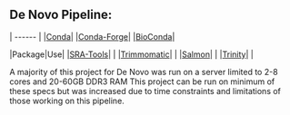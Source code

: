 ## De Novo Pipeline:

|  ------ |
|[Conda](https://anaconda.org/anaconda/conda)|
|[Conda-Forge](https://conda-forge.org/)|
|[BioConda](https://bioconda.github.io/)| 

|Package|Use|
|[SRA-Tools](https://github.com/ncbi/sra-tools)| |
|[Trimmomatic](https://github.com/usadellab/Trimmomatic)| |
|[Salmon](https://combine-lab.github.io/salmon/getting_started/)| |
|[Trinity](https://combine-lab.github.io/salmon/getting_started/)| |

A majority of this project for De Novo was run on a server limited to 2-8 cores and 20-60GB DDR3 RAM 
This project can be run on minimum of these specs but was increased due to time constraints and limitations of those working on this pipeline.
